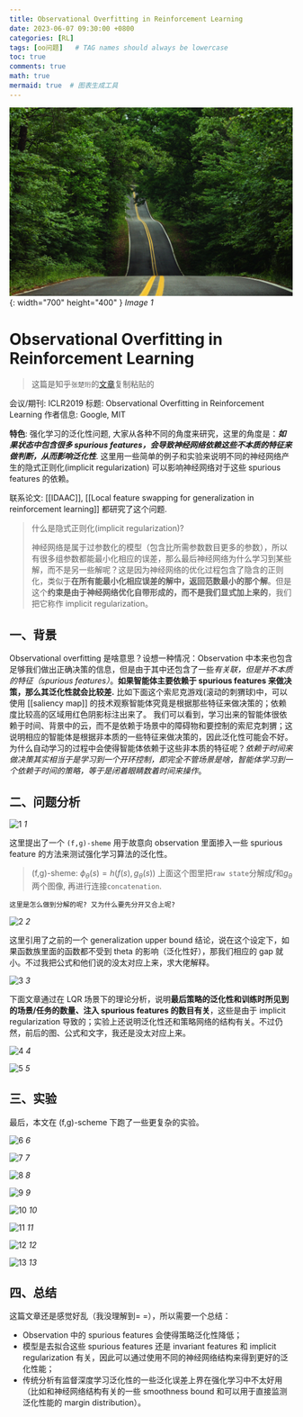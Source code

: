 ```yaml
---
title: Observational Overfitting in Reinforcement Learning
date: 2023-06-07 09:30:00 +0800
categories: [RL]
tags: [oo问题]   # TAG names should always be lowercase
toc: true
comments: true
math: true
mermaid: true  # 图表生成工具
---
```


![test-img](../assets/images/img-test.jpg){: width="700" height="400" }
_Image 1_



# Observational Overfitting in Reinforcement Learning


> 这篇是知乎`张楚珩`的[文章](https://zhuanlan.zhihu.com/p/449120642)复制粘贴的

会议/期刊: ICLR2019
标题: Observational Overfitting in Reinforcement Learning
作者信息: Google, MIT

**特色**: 强化学习的泛化性问题, 大家从各种不同的角度来研究，这里的角度是：***如果状态中包含很多 spurious features，会导致神经网络依赖这些不本质的特征来做判断，从而影响泛化性***.
这里用一些简单的例子和实验来说明不同的神经网络产生的隐式正则化(implicit regularization) 可以影响神经网络对于这些 spurious features 的依赖。

联系论文: [[IDAAC]], [[Local feature swapping for generalization in reinforcement learning]] 都研究了这个问题.

> 什么是隐式正则化(implicit regularization)?
>
> 神经网络是属于过参数化的模型（包含比所需参数数目更多的参数），所以有很多组参数都能最小化相应的误差，那么最后神经网络为什么学习到某些解，而不是另一些解呢？这是因为神经网络的优化过程包含了隐含的正则化，类似于**在所有能最小化相应误差的解中，返回范数最小的那个解**。但是这个**约束是由于神经网络优化自带形成的，而不是我们显式加上来的**，我们把它称作 implicit regularization。

## 一、背景
Observational overfitting 是啥意思？设想一种情况：Observation 中本来也包含足够我们做出正确决策的信息，但是由于其中还包含了一些*有关联，但是并不本质的特征（spurious features）*。**如果智能体主要依赖于 spurious features 来做决策，那么其泛化性就会比较差.** 
比如下面这个索尼克游戏(滚动的刺猬球)中，可以使用 [[saliency map]] 的技术观察智能体究竟是根据那些特征来做决策的；依赖度比较高的区域用红色阴影标注出来了。
我们可以看到，学习出来的智能体很依赖于时间、背景中的云，而不是依赖于场景中的障碍物和要控制的索尼克刺猬；这说明相应的智能体是根据非本质的一些特征来做决策的，因此泛化性可能会不好。
为什么自动学习的过程中会使得智能体依赖于这些非本质的特征呢？*依赖于时间来做决策其实相当于是学习到一个开环控制，即完全不管场景是啥，智能体学习到一个依赖于时间的策略，等于是闭着眼睛数着时间来操作*。


## 二、问题分析

![1](https://pic4.zhimg.com/v2-fbd2d0f914f48bc7e3804be6d11b0587_r.jpg)
_1_

这里提出了一个 `(f,g)-sheme` 用于故意向 observation 里面掺入一些 spurious feature 的方法来测试强化学习算法的泛化性。
> (f,g)-sheme: $\phi_{\theta}(s)=h\left(f(s), g_{\theta}(s)\right)$ 
> 上面这个图里把`raw state`分解成$f$和$g_\theta$两个图像, 再进行连接`concatenation`.
```ad-note
这里是怎么做到分解的呢? 又为什么要先分开又合上呢?
```

![2](https://pic1.zhimg.com/v2-80663dc35bfe32af59a002461d6f84d4_r.jpg)
_2_

这里引用了之前的一个 generalization upper bound 结论，说在这个设定下，如果函数族里面的函数都不受到 theta 的影响（泛化性好），那我们相应的 gap 就小。不过我把公式和他们说的没太对应上来，求大佬解释。

![3](https://pic2.zhimg.com/v2-8dbdb1158d8681d802514d6e48a4c5f5_r.jpg)
_3_

下面文章通过在 LQR 场景下的理论分析，说明**最后策略的泛化性和训练时所见到的场景/任务的数量、注入 spurious features 的数目有关**，这些是由于 implicit regularization 导致的；实验上还说明泛化性还和策略网络的结构有关。不过仍然，前后的图、公式和文字，我还是没太对应上来。

![4](https://pic2.zhimg.com/v2-55abd540ab41f783549163bc0e7d2c19_r.jpg)
_4_

![5](https://pic2.zhimg.com/v2-80bdd599103a740d72ddae50fddb7f2d_r.jpg)
_5_

## 三、实验

最后，本文在 (f,g)-scheme 下跑了一些更复杂的实验。

![6](https://pic4.zhimg.com/v2-968f776d0857104d1fd61e8b8c03f7d3_r.jpg)
_6_

![7](https://pic2.zhimg.com/v2-44c3f775b11b0070dbdc05d64476702d_r.jpg)
_7_

![8](https://pic1.zhimg.com/v2-d4e11140efae5137197d2308384d4c80_r.jpg)
_8_

![9](https://pic4.zhimg.com/v2-70bfcd68f99774ae484db80c287ccbc3_r.jpg)
_9_

![10](https://pic1.zhimg.com/v2-e35baaebe8d27e8866b869e971eb8460_r.jpg)
_10_

![11](https://pic1.zhimg.com/v2-c097753c5624aab01f1d24924db941bc_r.jpg)
_11_

![12](https://pic1.zhimg.com/v2-74d8cc00149b3480e96391caeb617d5c_r.jpg)
_12_

![13](https://pic4.zhimg.com/v2-de18ada11442316b12a7448869263417_r.jpg)
_13_

## 四、总结

这篇文章还是感觉好乱（我没理解到= =），所以需要一个总结：

-   Observation 中的 spurious features 会使得策略泛化性降低；
-   模型是去拟合这些 spurious features 还是 invariant features 和 implicit regularization 有关，因此可以通过使用不同的神经网络结构来得到更好的泛化性能；
-   传统分析有监督深度学习泛化性的一些泛化误差上界在强化学习中不太好用（比如和神经网络结构有关的一些 smoothness bound 和可以用于直接监测泛化性能的 margin distribution）。

